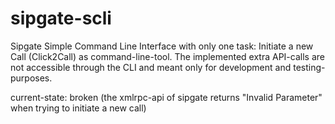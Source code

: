 # sipgate-scli

Sipgate Simple Command Line Interface with only one task: Initiate a new Call (Click2Call) as command-line-tool.
The implemented extra API-calls are not accessible through the CLI and meant only for development and testing-purposes.

current-state: broken (the xmlrpc-api of sipgate returns "Invalid Parameter" when trying to initiate a new call)